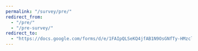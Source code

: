 ```yaml
---
permalink: "/survey/pre/"
redirect_from:
  - "/pre/"
  - "/pre-survey/"
redirect_to:
  - "https://docs.google.com/forms/d/e/1FAIpQLSeKQ4jfAB1N9OsGNfTy-HMzclBR_6N0bzRX_rTA9Pe2TWM9Vg/viewform""
---
```

